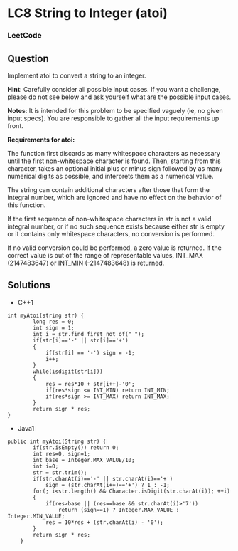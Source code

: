 # LC8 String to Integer (atoi)

### LeetCode

## Question

Implement atoi to convert a string to an integer.

**Hint**: Carefully consider all possible input cases. If you want a challenge, please do not see below and ask yourself what are the possible input cases.

**Notes**: It is intended for this problem to be specified vaguely (ie, no given input specs). You are responsible to gather all the input requirements up front.

**Requirements for atoi:**

The function first discards as many whitespace characters as necessary until the first non-whitespace character is found. Then, starting from this character, takes an optional initial plus or minus sign followed by as many numerical digits as possible, and interprets them as a numerical value.

The string can contain additional characters after those that form the integral number, which are ignored and have no effect on the behavior of this function.

If the first sequence of non-whitespace characters in str is not a valid integral number, or if no such sequence exists because either str is empty or it contains only whitespace characters, no conversion is performed.

If no valid conversion could be performed, a zero value is returned. If the correct value is out of the range of representable values, INT_MAX (2147483647) or INT_MIN (-2147483648) is returned.


## Solutions
* C++1
```
int myAtoi(string str) {
        long res = 0;
        int sign = 1;
        int i = str.find_first_not_of(" ");
        if(str[i]=='-' || str[i]=='+')
        {
            if(str[i] == '-') sign = -1;
            i++;
        }
        while(isdigit(str[i]))
        {
            res = res*10 + str[i++]-'0';
            if(res*sign <= INT_MIN) return INT_MIN;
            if(res*sign >= INT_MAX) return INT_MAX;
        }
        return sign * res;
}
```

* Java1
```
public int myAtoi(String str) {
        if(str.isEmpty()) return 0;
        int res=0, sign=1;
        int base = Integer.MAX_VALUE/10;
        int i=0;
        str = str.trim();
        if(str.charAt(i)=='-' || str.charAt(i)=='+')
            sign = (str.charAt(i++)=='+') ? 1 : -1;
        for(; i<str.length() && Character.isDigit(str.charAt(i)); ++i)
        {
            if(res>base || (res==base && str.charAt(i)>'7'))
                return (sign==1) ? Integer.MAX_VALUE : Integer.MIN_VALUE;
            res = 10*res + (str.charAt(i) - '0');
        }
        return sign * res;
    }
```